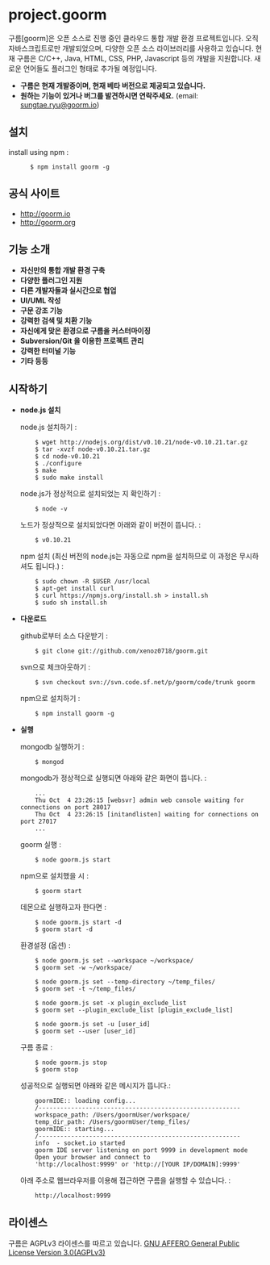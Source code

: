 project.goorm
=========================

구름[goorm]은 오픈 소스로 진행 중인 클라우드 통합 개발 환경 프로젝트입니다. 오직 자바스크립트로만 개발되었으며, 다양한 오픈 소스 라이브러리를 사용하고 있습니다. 현재 구름은 C/C++, Java, HTML, CSS, PHP, Javascript 등의 개발을 지원합니다. 새로운 언어들도 플러그인 형태로 추가될 예정입니다.

* **구름은 현재 개발중이며, 현재 베타 버전으로 제공되고 있습니다.**
* **원하는 기능이 있거나 버그를 발견하시면 연락주세요.** (email: sungtae.ryu@goorm.io)

설치
---

  install using npm :

          $ npm install goorm -g

공식 사이트
--------

* http://goorm.io
* http://goorm.org

기능 소개
-------

* **자신만의 통합 개발 환경 구축**
* **다양한 플러그인 지원**
* **다른 개발자들과 실시간으로 협업**
* **UI/UML 작성**
* **구문 강조 기능**
* **강력한 검색 및 치환 기능**
* **자신에게 맞은 환경으로 구름을 커스터마이징**
* **Subversion/Git 을 이용한 프로젝트 관리**
* **강력한 터미널 기능**
* **기타 등등**


시작하기
------

* **node.js 설치**

  node.js 설치하기 :

          $ wget http://nodejs.org/dist/v0.10.21/node-v0.10.21.tar.gz
          $ tar -xvzf node-v0.10.21.tar.gz
          $ cd node-v0.10.21
          $ ./configure
          $ make
          $ sudo make install

  node.js가 정상적으로 설치되었는 지 확인하기 :
  
          $ node -v
          
  노드가 정상적으로 설치되었다면 아래와 같이 버전이 뜹니다. :
  
          $ v0.10.21

  npm 설치 (최신 버전의 node.js는 자동으로 npm을 설치하므로 이 과정은 무시하셔도 됩니다.) :
        
          $ sudo chown -R $USER /usr/local
          $ apt-get install curl
          $ curl https://npmjs.org/install.sh > install.sh
          $ sudo sh install.sh
  
* **다운로드**

  github로부터 소스 다운받기 :

          $ git clone git://github.com/xenoz0718/goorm.git

  svn으로 체크아웃하기 :
  
          $ svn checkout svn://svn.code.sf.net/p/goorm/code/trunk goorm 

  npm으로 설치하기 :

          $ npm install goorm -g
                 

* **실행**

  mongodb 실행하기 :
    
          $ mongod
          
  mongodb가 정상적으로 실행되면 아래와 같은 화면이 뜹니다. :

          ...
          Thu Oct  4 23:26:15 [websvr] admin web console waiting for connections on port 28017
          Thu Oct  4 23:26:15 [initandlisten] waiting for connections on port 27017
          ...
        
  goorm 실행 :
          
          $ node goorm.js start
          
  npm으로 설치했을 시 : 
  
          $ goorm start
          
  데몬으로 실행하고자 한다면 :
  
          $ node goorm.js start -d
          $ goorm start -d
          
  환경설정 (옵션) : 
  
          $ node goorm.js set --workspace ~/workspace/
          $ goorm set -w ~/workspace/
          
          $ node goorm.js set --temp-directory ~/temp_files/
          $ goorm set -t ~/temp_files/
          
          $ node goorm.js set -x plugin_exclude_list
          $ goorm set --plugin_exclude_list [plugin_exclude_list]

          $ node goorm.js set -u [user_id]
          $ goorm set --user [user_id]
          
  구름 종료 : 
  
          $ node goorm.js stop
          $ goorm stop
          
  성공적으로 실행되면 아래와 같은 메시지가 뜹니다.:
  
          goormIDE:: loading config...
          /--------------------------------------------------------
          workspace_path: /Users/goormUser/workspace/
          temp_dir_path: /Users/goormUser/temp_files/
          goormIDE:: starting...
          /--------------------------------------------------------
          info  - socket.io started
          goorm IDE server listening on port 9999 in development mode
          Open your browser and connect to
          'http://localhost:9999' or 'http://[YOUR IP/DOMAIN]:9999'
          
  아래 주소로 웹브라우저를 이용해 접근하면 구름을 실행할 수 있습니다. : 
  
          http://localhost:9999
        
라이센스
------
구름은 AGPLv3 라이센스를 따르고 있습니다. [GNU AFFERO General Public License Version 3.0(AGPLv3)](http://opensource.org/licenses/agpl-v3.html)
